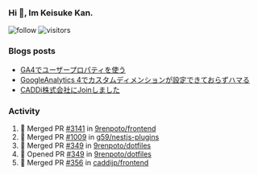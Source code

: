 ### Hi 👋, Im Keisuke Kan.

<!--
**9renpoto/9renpoto** is a ✨ _special_ ✨ repository because its `README.md` (this file) appears on your GitHub profile.

Here are some ideas to get you started:

- 🔭 I’m currently working on ...
- 🌱 I’m currently learning ...
- 👯 I’m looking to collaborate on ...
- 🤔 I’m looking for help with ...
- 💬 Ask me about ...
- 📫 How to reach me: ...
- 😄 Pronouns: ...
- ⚡ Fun fact: ...
-->

![follow](https://img.shields.io/github/followers/9renpoto?label=Follow&style=social)
![visitors](https://komarev.com/ghpvc/?username=9renpoto&label=Profile%20views&color=0e75b6&style=flat)

### Blogs posts

<!-- BLOG-POST-LIST:START -->
- [GA4でユーザープロパティを使う](https://9renpoto.dev/2021/02/21/google-analytics-4-user-properties/)
- [GoogleAnalytics 4でカスタムディメンションが設定できておらずハマる](https://9renpoto.dev/2021/02/13/google-analytics-4/)
- [CADDi株式会社にJoinしました](https://9renpoto.dev/2020/12/05/join/)
<!-- BLOG-POST-LIST:END -->

### Activity

<!--START_SECTION:activity-->
1. 🎉 Merged PR [#3141](https://github.com/9renpoto/frontend/pull/3141) in [9renpoto/frontend](https://github.com/9renpoto/frontend)
2. 🎉 Merged PR [#1009](https://github.com/g59/nestjs-plugins/pull/1009) in [g59/nestjs-plugins](https://github.com/g59/nestjs-plugins)
3. 🎉 Merged PR [#349](https://github.com/9renpoto/dotfiles/pull/349) in [9renpoto/dotfiles](https://github.com/9renpoto/dotfiles)
4. 💪 Opened PR [#349](https://github.com/9renpoto/dotfiles/pull/349) in [9renpoto/dotfiles](https://github.com/9renpoto/dotfiles)
5. 🎉 Merged PR [#356](https://github.com/caddijp/frontend/pull/356) in [caddijp/frontend](https://github.com/caddijp/frontend)
<!--END_SECTION:activity-->

<!--START_SECTION:waka-->
<!--END_SECTION:waka-->